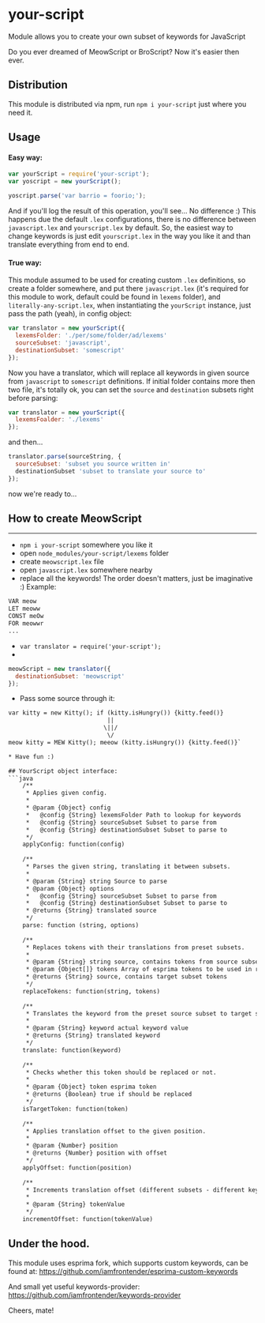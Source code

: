 # your-script
Module allows you to create your own subset of keywords for JavaScript

Do you ever dreamed of MeowScript or BroScript? Now it's easier then ever.

## Distribution
This module is distributed via npm, run `npm i your-script` just where you need it.

## Usage

#### Easy way:
```javascript
var yourScript = require('your-script');
var yoscript = new yourScript();

yoscript.parse('var barrio = foorio;');
```

And if you'll log the result of this operation, you'll see... No difference :) 
This happens due the default `.lex` configurations, there is no difference 
between `javascript.lex` and `yourscript.lex` by default.
So, the easiest way to change keywords is just edit `yourscript.lex`
in the way you like it and than translate everything from end to end.

#### True way:
This module assumed to be used for creating custom `.lex` definitions,
so create a folder somewhere, and put there `javascript.lex` 
(it's required for this module to work, default could be found in `lexems` folder), and
`literally-any-script.lex`, when instantiating the `yourScript` instance, just pass the path (yeah), in config object:
```javascript
var translator = new yourScript({
  lexemsFolder: './per/some/folder/ad/lexems'
  sourceSubset: 'javascript',
  destinationSubset: 'somescript'
});
```

Now you have a translator, which will replace all keywords in given source from `javascript` to `somescript` definitions.
If initial folder contains more then two file, it's totally ok, you can set the `source` and `destination` subsets right
before parsing:

```javascript
var translator = new yourScript({
  lexemsFoalder: './lexems'
});
```

and then...

```javascript
translator.parse(sourceString, {
  sourceSubset: 'subset you source written in'
  destinationSubset 'subset to translate your source to'
});
```

now we're ready to...

## How to create MeowScript
___

* `npm i your-script` somewhere you like it
* open `node_modules/your-script/lexems` folder
* create `meowscript.lex` file
* open `javascript.lex` somewhere nearby
* replace all the keywords! The order doesn't matters, just be imaginative :)
Example:
```txt
VAR meow
LET meoww
CONST meOw
FOR meowwr
...
```
* `var translator = require('your-script');`
* 
```javascript
meowScript = new translator({
  destinationSubset: 'meowscript'
});
```

* Pass some source through it:
```txt
var kitty = new Kitty(); if (kitty.isHungry()) {kitty.feed()}
                            ||
                           \||/
                            \/
meow kitty = MEW Kitty(); meeow (kitty.isHungry()) {kitty.feed()}`

* Have fun :)

## YourScript object interface:
```java
    /**
     * Applies given config.
     *
     * @param {Object} config
     *   @config {String} lexemsFolder Path to lookup for keywords
     *   @config {String} sourceSubset Subset to parse from
     *   @config {String} destinationSubset Subset to parse to
     */
    applyConfig: function(config)
    
    /**
     * Parses the given string, translating it between subsets.
     *
     * @param {String} string Source to parse
     * @param {Object} options
     *   @config {String} sourceSubset Subset to parse from
     *   @config {String} destinationSubset Subset to parse to
     * @returns {String} translated source
     */
    parse: function (string, options)
    
    /**
     * Replaces tokens with their translations from preset subsets.
     *
     * @param {String} string source, contains tokens from source subset
     * @param {Object[]} tokens Array of esprima tokens to be used in replacing.
     * @returns {String} source, contains target subset tokens
     */
    replaceTokens: function(string, tokens)
    
    /**
     * Translates the keyword from the preset source subset to target subset.
     *
     * @param {String} keyword actual keyword value
     * @returns {String} translated keyword
     */
    translate: function(keyword)
    
    /**
     * Checks whether this token should be replaced or not.
     *
     * @param {Object} token esprima token
     * @returns {Boolean} true if should be replaced
     */
    isTargetToken: function(token)
    
    /**
     * Applies translation offset to the given position.
     *
     * @param {Number} position
     * @returns {Number} position with offset
     */
    applyOffset: function(position)
    
    /**
     * Increments translation offset (different subsets - different keyword length)
     *
     * @param {String} tokenValue
     */
    incrementOffset: function(tokenValue)
```

## Under the hood.
This module uses esprima fork, which supports custom keywords, can be found at:
https://github.com/iamfrontender/esprima-custom-keywords

And small yet useful keywords-provider:
https://github.com/iamfrontender/keywords-provider

Cheers, mate!
